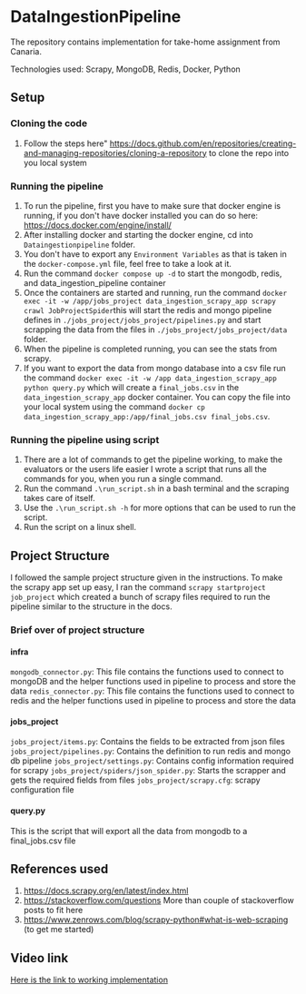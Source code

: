 # DataIngestionPipeline
The repository contains implementation for take-home assignment from Canaria.

Technologies used: Scrapy, MongoDB, Redis, Docker, Python

## Setup
### Cloning the code
1. Follow the steps here" https://docs.github.com/en/repositories/creating-and-managing-repositories/cloning-a-repository to clone the repo into you local system

### Running the pipeline
1. To run the pipeline, first you have to make sure that docker engine is running, if you don't have docker installed you can do so here: https://docs.docker.com/engine/install/
2. After installing docker and starting the docker engine, cd into `Dataingestionpipeline` folder.
3. You don't have to export any `Environment Variables` as that is taken in the `docker-compose.yml` file, feel free to take a look at it.
4. Run the command `docker compose up -d` to start the mongodb, redis, and data_ingestion_pipeline container
5. Once the containers are started and running, run the command
`docker exec -it -w /app/jobs_project data_ingestion_scrapy_app scrapy crawl JobProjectSpider`this will start the redis and mongo pipeline defines in `./jobs_project/jobs_project/pipelines.py` and start scrapping the data from the files in `./jobs_project/jobs_project/data` folder.
6. When the pipeline is completed running, you can see the stats from scrapy.
7. If you want to export the data from mongo database into a csv file run the command `docker exec -it -w /app data_ingestion_scrapy_app python query.py` which will create a `final_jobs.csv` in the `data_ingestion_scrapy_app` docker container. You can copy the file into your local system using the command `docker cp data_ingestion_scrapy_app:/app/final_jobs.csv final_jobs.csv`.

### Running the pipeline using script
1. There are a lot of commands to get the pipeline working, to make the evaluators or the users life easier I wrote a script that runs all the commands for you, when you run a single command.
2. Run the command `.\run_script.sh` in a bash terminal and the scraping takes care of itself.
3. Use the `.\run_script.sh -h` for more options that can be used to run the script.
4. Run the script on a linux shell.

## Project Structure

I followed the sample project structure given in the instructions. To make the scrapy app set up easy, I ran the command `scrapy startproject job_project` which created a bunch of scrapy files required to run the pipeline similar to the structure in the docs.

### Brief over of project structure

#### infra
`mongodb_connector.py`: This file contains the functions used to connect to mongoDB and the helper functions used in pipeline to process and store the data
`redis_connector.py`: This file contains the functions used to connect to redis and the helper functions used in pipeline to process and store the data

#### jobs_project

`jobs_project/items.py`: Contains the fields to be extracted from json files
`jobs_project/pipelines.py`: Contains the definition to run redis and mongo db pipeline
`jobs_project/settings.py`: Contains config information required for scrapy
`jobs_project/spiders/json_spider.py`: Starts the scrapper and gets the required fields from files
`jobs_project/scrapy.cfg`: scrapy configuration file

#### query.py
This is the script that will export all the data from mongodb to a final_jobs.csv file

## References used
1. https://docs.scrapy.org/en/latest/index.html
2. https://stackoverflow.com/questions More than couple of stackoverflow posts to fit here
3. https://www.zenrows.com/blog/scrapy-python#what-is-web-scraping (to get me started)

## Video link

[Here is the link to working implementation](https://drive.google.com/file/d/12ynw8DmXHlAlwMURxX-js1sqMUtdHhpH/view?usp=drive_link)